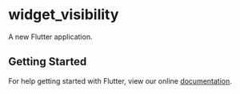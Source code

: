 # widget_visibility

A new Flutter application.

## Getting Started

For help getting started with Flutter, view our online
[documentation](https://flutter.io/).
